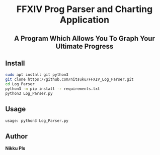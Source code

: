 <h1 align="center">FFXIV Prog Parser and Charting Application</h1>
<h2 align="center">A Program Which Allows You To Graph Your Ultimate Progress</h2>

## Install

```sh
sudo apt install git python3
git clone https://github.com/nitsuku/FFXIV_Log_Parser.git
cd Log_Parser
python3 -m pip install -r requirements.txt
python3 Log_Parser.py
```

## Usage

```sh
usage: python3 Log_Parser.py
```

## Author

 **Nikku Pls**


